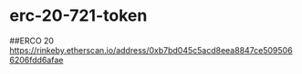 # erc-20-721-token

##ERCO 20
https://rinkeby.etherscan.io/address/0xb7bd045c5acd8eea8847ce5095066206fdd6afae